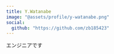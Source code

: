 ```yaml
---
title: Y.Watanabe
image: "@assets/profile/y-watanabe.png"
social:
  github: "https://github.com/zb185423"
---
```


エンジニアです
